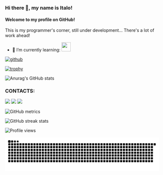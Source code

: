 
### Hi there 👋, my name is Italo!
#### Welcome to my profile on GitHub!

This is my programmer's corner, still under development...
There's a lot of work ahead!


- 🌱 I’m currently learning: <img src="https://cdn.jsdelivr.net/gh/devicons/devicon/icons/python/python-original-wordmark.svg" width="30" height="30"/>  
                        


[<img src='https://cdn.jsdelivr.net/npm/simple-icons@3.0.1/icons/github.svg' alt='github' height='40'>](https://github.com/italomauricio1)  

[![trophy](https://github-profile-trophy.vercel.app/?username=italomauricio1)](https://github.com/ryo-ma/github-profile-trophy)


![Anurag's GitHub stats](https://github-readme-stats.vercel.app/api?username=italomauricio1&show_icons=true&theme=highcontrast)


### CONTACTS:
<div>
<a href="https://instagram.com/italomauricio1" target="_blank"><img src="https://img.shields.io/badge/-Instagram-%23E4405F?style=for-the-badge&logo=instagram&logoColor=white" target="_blank"></a>
<a href = "mailto:italomauricio98@gmail.com"><img src="https://img.shields.io/badge/Gmail-D14836?style=for-the-badge&logo=gmail&logoColor=white" target="_blank"></a>
<a href="https://www.linkedin.com/in/italo-mauricio-26b76b15a/?originalSubdomain=br" target="_blank"><img src="https://img.shields.io/badge/-LinkedIn-%230077B5?style=for-the-badge&logo=linkedin&logoColor=white" target="_blank"></a>   
</div>

![GitHub metrics](https://metrics.lecoq.io/italomauricio1)    

![GitHub streak stats](https://github-readme-streak-stats.herokuapp.com/?user=italomauricio1)  

![Profile views](https://gpvc.arturio.dev/italomauricio1)  






![Snake animation](https://github.com/italomauricio1/italomauricio1/blob/output/github-contribution-grid-snake.svg)

